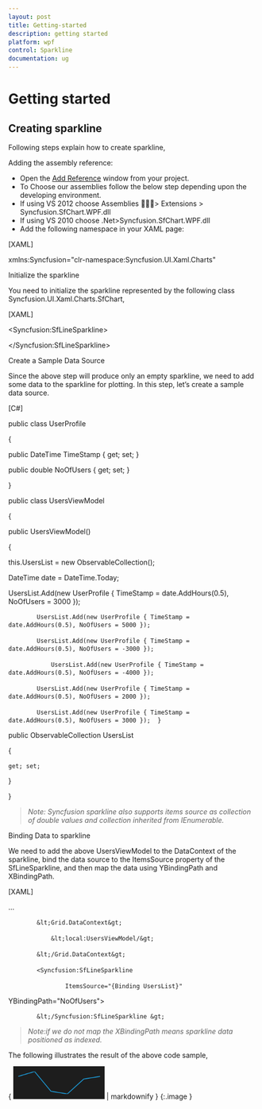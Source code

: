 ```yaml
---
layout: post
title: Getting-started
description: getting started
platform: wpf
control: Sparkline
documentation: ug
---
```


# Getting started

## Creating sparkline

Following steps explain how to create sparkline,

Adding the assembly reference:

* Open the [Add Reference](http://msdn.microsoft.com/en-us/library/wkze6zky(v=vs.80).aspx) window from your project.
* To Choose our assemblies follow the below step depending upon the developing environment. 
* If using VS 2012 choose Assemblies > Extensions > Syncfusion.SfChart.WPF.dll 
* If using VS 2010 choose .Net>Syncfusion.SfChart.WPF.dll
* Add the following namespace in your XAML page:



[XAML]

xmlns:Syncfusion="clr-namespace:Syncfusion.UI.Xaml.Charts"

Initialize the sparkline

You need to initialize the sparkline represented by the following class Syncfusion.UI.Xaml.Charts.SfChart,

[XAML]

&lt;Syncfusion:SfLineSparkline&gt;

&lt;/Syncfusion:SfLineSparkline&gt;

Create a Sample Data Source

Since the above step will produce only an empty sparkline, we need to add some data to the sparkline for plotting. In this step, let’s create a sample data source.

[C#]



public class UserProfile

 {

   public DateTime TimeStamp { get; set; }



   public double NoOfUsers { get; set; }

 } 



public class UsersViewModel

 {

 public UsersViewModel()

  {

   this.UsersList = new ObservableCollection<UserProfile>();

   DateTime date = DateTime.Today;

   UsersList.Add(new UserProfile { TimeStamp = date.AddHours(0.5), NoOfUsers = 3000 });

            UsersList.Add(new UserProfile { TimeStamp = date.AddHours(0.5), NoOfUsers = 5000 });

            UsersList.Add(new UserProfile { TimeStamp = date.AddHours(0.5), NoOfUsers = -3000 });

                UsersList.Add(new UserProfile { TimeStamp = date.AddHours(0.5), NoOfUsers = -4000 });

            UsersList.Add(new UserProfile { TimeStamp = date.AddHours(0.5), NoOfUsers = 2000 });

            UsersList.Add(new UserProfile { TimeStamp = date.AddHours(0.5), NoOfUsers = 3000 });  }

 public ObservableCollection<UserProfile> UsersList

  {

    get; set;

  }

 }

> 

> _Note: Syncfusion sparkline also supports items source as collection of double values and collection inherited from IEnumerable._

> 

Binding Data to sparkline

We need to add the above UsersViewModel to the DataContext of the sparkline, bind the data source to the ItemsSource property of the SfLineSparkline, and then map the data using YBindingPath and XBindingPath.

[XAML]

…

            &lt;Grid.DataContext&gt;

                &lt;local:UsersViewModel/&gt;

            &lt;/Grid.DataContext&gt;

            <Syncfusion:SfLineSparkline 

	                ItemsSource="{Binding UsersList}" 

YBindingPath="NoOfUsers">

            &lt;/Syncfusion:SfLineSparkline &gt;

> 

>   _Note:if we do not map the XBindingPath means sparkline data positioned as indexed._

> 

The following illustrates the result of the above code sample,

{ ![C:/Users/ApoorvahR/Desktop/1.png](Getting-started_images/Getting-started_img1.png) | markdownify }
{:.image }


